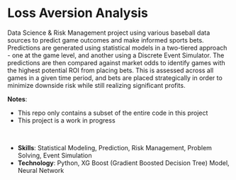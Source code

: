 # Loss Aversion Analysis

Data Science & Risk Management project using various baseball data sources to predict game outcomes and make informed sports bets. Predictions are generated using statistical models in a two-tiered approach - one at the game level, and another using a Discrete Event Simulator. The predictions are then compared against market odds to identify games with the highest potential ROI from placing bets. This is assessed across all games in a given time period, and bets are placed strategically in order to minimize downside risk while still realizing significant profits.

**Notes**:
  - This repo only contains a subset of the entire code in this project
  - This project is a work in progress
<br>

- **Skills**: Statistical Modeling, Prediction, Risk Management, Problem Solving, Event Simulation
- **Technology**: Python, XG Boost (Gradient Boosted Decision Tree) Model, Neural Network
